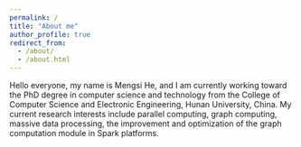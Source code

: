 ```yaml
---
permalink: /
title: "About me"
author_profile: true
redirect_from: 
  - /about/
  - /about.html
---
```


Hello everyone, my name is Mengsi He, and I am currently working toward the PhD degree in computer science and technology from the College of Computer Science and Electronic Engineering, Hunan University, China. My current research interests include parallel computing, graph computing, massive data processing, the improvement and optimization of the graph computation module in Spark platforms.

